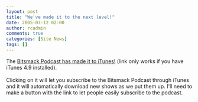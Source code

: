 ```yaml
---
layout: post
title: "We've made it to the next level!"
date: 2005-07-12 02:00
author: rcadmin
comments: true
categories: [Site News]
tags: []
---
```

The <a href='http://phobos.apple.com/WebObjects/MZStore.woa/wa/viewPodcast?id=73800498'>Bitsmack Podcast has made it to iTunes!</a> (link only works if you have iTunes 4.9 installed).<br />
<br />
Clicking on it will let you subscribe to the Bitsmack Podcast through iTunes and it will automatically download new shows as we put them up. I'll need to make a button with the link to let people easily subscribe to the podcast.

